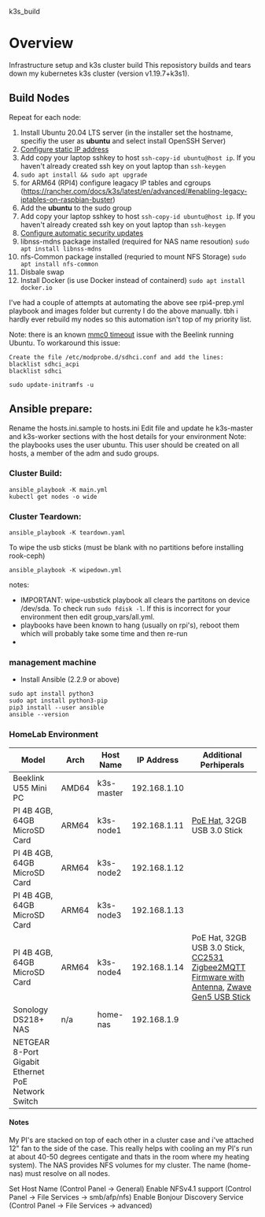 k3s_build

# Overview

Infrastructure setup and k3s cluster build
This reposistory builds and tears down my kubernetes k3s cluster (version v1.19.7+k3s1).

## Build Nodes 
Repeat for each node:
1. Install Ubuntu 20.04 LTS server (in the installer set the hostname, specifiy the user as **ubuntu** and select install OpenSSH Server)
2. [Configure static IP address](https://linuxize.com/post/how-to-configure-static-ip-address-on-ubuntu-20-04/) 
3. Add copy your laptop sshkey to host ``` ssh-copy-id ubuntu@host ip ```. If you haven't already created ssh key on yout laptop than ```ssh-keygen```
4. ``` sudo apt install && sudo apt upgrade ```
5. for ARM64 (RPI4) configure leagacy IP tables and cgroups (https://rancher.com/docs/k3s/latest/en/advanced/#enabling-legacy-iptables-on-raspbian-buster)
6. Add the **ubuntu** to the sudo group
7. Add copy your laptop sshkey to host ``` ssh-copy-id ubuntu@host ip ```. If you haven't already created ssh key on yout laptop than ```ssh-keygen```
8. [Configure automatic security updates](https://askubuntu.com/questions/1266548/how-to-enable-automatic-security-updates-on-ubuntu-20-04) 
9. libnss-mdns package installed (required for NAS name resoution) ```sudo apt install libnss-mdns``` 
10. nfs-Common package installed (requried to mount NFS Storage) ```sudo apt install nfs-common```  
11. Disbale swap
12. Install Docker (is use Docker instead of containerd) ```sudo apt install docker.io```

I've had a couple of attempts at automating the above see rpi4-prep.yml playbook and images folder but currenty I do the above manually. tbh i hardly ever rebuild my nodes so this automation isn't top of my priority list.

Note: there is an known [mmc0 timeout](https://askubuntu.com/questions/1151761/ubuntu-mmc0-timeout-waiting-for-hardware-cmd-interrupt-error-no-sd-card) issue with the Beelink running Ubuntu. To workaround this issue: 
```
Create the file /etc/modprobe.d/sdhci.conf and add the lines:
blacklist sdhci_acpi
blacklist sdhci

sudo update-initramfs -u
```

## Ansible prepare:
Rename the hosts.ini.sample to hosts.ini 
Edit file and update he k3s-master and k3s-worker sections with the host details for your environment
Note: the playbooks uses the user ubuntu. This user should be created on all hosts, a member of the adm and sudo groups.

### Cluster Build:
```
ansible_playbook -K main.yml
kubectl get nodes -o wide
```

### Cluster Teardown:
```
ansible_playbook -K teardown.yaml
```
To wipe the usb sticks (must be blank with no partitions before installing rook-ceph)
```
ansible_playbook -K wipedown.yml
```

notes:
- IMPORTANT: wipe-usbstick playbook all clears the partitons on device /dev/sda. To check run ```sudo fdisk -l```. If this is incorrect for your environment then edit group_vars/all.yml.
- playbooks have been known to hang (usually on rpi's), reboot them which will probably take some time and then re-run 
-

### management machine
- Install Ansible (2.2.9 or above)
```
sudo apt install python3
sudo apt install python3-pip
pip3 install --user ansible
ansible --version
```

### HomeLab Environment

| Model                        | Arch  | Host Name  | IP Address   | Additional Perhiperals                           |
 --- | --- | --- | --- | --- 
| Beeklink U55 Mini PC         | AMD64 | k3s-master | 192.168.1.10 |
| PI 4B 4GB, 64GB MicroSD Card | ARM64 | k3s-node1  | 192.168.1.11 | [PoE Hat](https://thepihut.com/products/raspberry-pi-power-over-ethernet-poe-hat), 32GB USB 3.0 Stick |
| PI 4B 4GB, 64GB MicroSD Card | ARM64 | k3s-node2  | 192.168.1.12 |
| PI 4B 4GB, 64GB MicroSD Card | ARM64 | k3s-node3  | 192.168.1.13 |
| PI 4B 4GB, 64GB MicroSD Card | ARM64 | k3s-node4  | 192.168.1.14 | PoE Hat, 32GB USB 3.0 Stick, [CC2531 Zigbee2MQTT Firmware with Antenna](https://www.zigbee2mqtt.io/information/supported_adapters.html#texas-instruments-cc2531), [Zwave Gen5 USB Stick](https://aeotec.com/z-wave-usb-stick/) |
| Sonology DS218+ NAS          | n/a   | home-nas   | 192.168.1.9  |
| NETGEAR 8-Port Gigabit Ethernet PoE Network Switch |

#### Notes
My PI's are stacked on top of each other in a cluster case and i've attached 12" fan to the side of the case. This really helps with cooling an my PI's run at about 40-50 degrees centigate and thats in the room where my heating system).
The NAS provides NFS volumes for my cluster. The name (home-nas) must resolve on all nodes.

Set Host Name (Control Panel -> General)
Enable NFSv4.1 support (Control Panel -> File Services -> smb/afp/nfs)
Enable Bonjour Discovery Service (Control Panel -> File Services -> advanced)